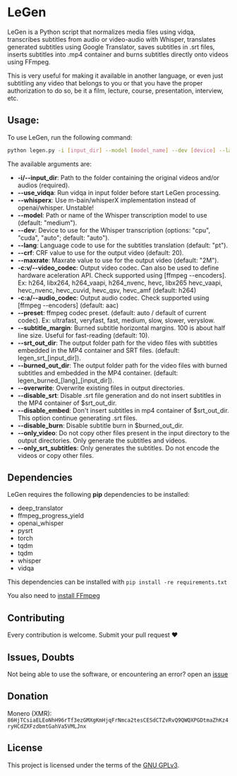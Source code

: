 # LeGen

LeGen is a Python script that normalizes media files using vidqa, transcribes subtitles from audio or video-audio with Whisper, translates generated subtitles using Google Translator, saves subtitles in .srt files, inserts subtitles into .mp4 container and burns subtitles directly onto videos using FFmpeg.

This is very useful for making it available in another language, or even just subtitling any video that belongs to you or that you have the proper authorization to do so, be it a film, lecture, course, presentation, interview, etc.

## Usage:

To use LeGen, run the following command:

```sh
python legen.py -i [input_dir] --model [model_name] --dev [device] --lang [language_code] --crf [crf_value] --maxrate [maxrate_value] --srt_out_dir [output_dir_for_srt_files] --burned_out_dir [output_dir_for_burned_files] --overwrite --disable_srt --disable_burn --only_video
```

The available arguments are:

-    **-i/--input_dir**: Path to the folder containing the original videos and/or audios (required).
-    **--use_vidqa**: Run vidqa in input folder before start LeGen processing.
-    **--whisperx**: Use m-bain/whisperX implementation instead of openai/whisper. Unstable!
-    **--model**: Path or name of the Whisper transcription model to use (default: "medium").
-    **--dev**: Device to use for the Whisper transcription (options: "cpu", "cuda", "auto"; default: "auto").
-    **--lang**: Language code to use for the subtitles translation (default: "pt").
-    **--crf**: CRF value to use for the output video (default: 20).
-    **--maxrate**: Maxrate value to use for the output video (default: "2M").
-    **-c:v/--video_codec**: Output video codec. Can also be used to define hardware aceleration API. Check supported using [ffmpeg --encoders]. Ex: h264, libx264, h264_vaapi, h264_nvenc, hevc, libx265 hevc_vaapi, hevc_nvenc, hevc_cuvid, hevc_qsv, hevc_amf (default: h264)
-    **-c:a/--audio_codec**: Output audio codec. Check supported using [ffmpeg --encoders] (default: aac)
-    **--preset**: ffmpeg codec preset. (default: auto / default of current codec). Ex: ultrafast, veryfast, fast, medium, slow, slower, veryslow.
-    **--subtitle_margin**: Burned subtitle horizontal margins. 100 is about half line size. Useful for fast-reading (default: 10).
-    **--srt_out_dir**: The output folder path for the video files with subtitles embedded in the MP4 container and SRT files. (default: legen_srt_[input_dir]).
-    **--burned_out_dir**: The output folder path for the video files with burned subtitles and embedded in the MP4 container. (default: legen_burned_[lang]_[input_dir]).
-    **--overwrite**: Overwrite existing files in output directories.
-    **--disable_srt**: Disable .srt file generation and do not insert subtitles in the MP4 container of $srt_out_dir.
-    **--disable_embed**: Don't insert subtitles in mp4 container of $srt_out_dir. This option continue generating .srt files.
-    **--disable_burn**: Disable subtitle burn in $burned_out_dir.
-    **--only_video**: Do not copy other files present in the input directory to the output directories. Only generate the subtitles and videos.
-    **--only_srt_subtitles**: Only generates the subtitles. Do not encode the videos or copy other files.

## Dependencies

LeGen requires the following **pip** dependencies to be installed:
- deep_translator
- ffmpeg_progress_yield
- openai_whisper
- pysrt
- torch
- tqdm
- tqdm
- whisper
- vidqa

This dependencies can be installed with ```pip install -re requirements.txt```

You also need to [install FFmpeg](https://ffmpeg.org/download.html)

## Contributing

Every contribution is welcome. Submit your pull request ❤️

## Issues, Doubts

Not being able to use the software, or encountering an error? open an [issue](https://github.com/matheusbach/legen/issues/new)

## Donation
Monero (XMR): ```86HjTCsiaELEoNhH96rTf3ezGMXgKmHjqFrNmca2tesCESdCTZvRvQ9QWQXPGDtmaZhKz4ryHCdZXFzdbmtGahVa5VMLJnx```

## License

This project is licensed under the terms of the [GNU GPLv3](https://choosealicense.com/licenses/gpl-3.0/).
